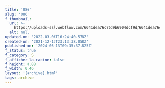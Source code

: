 ```yaml
---
title: '086'
slug: '086'
f_thumbnail:
  url: >-
    https://uploads-ssl.webflow.com/6641dea76c75d9b6904dcf9d/6641dea76c75d9b6904dd249_086.jpg
  alt: null
updated-on: '2022-03-06T16:24:40.578Z'
created-on: '2021-12-13T23:13:38.058Z'
published-on: '2024-05-13T09:35:37.825Z'
f_status: true
f_category: S
f_afficher-la-racine: false
f_height: 0.88
f_width: 0.46
layout: '[archive].html'
tags: archive
---
```



